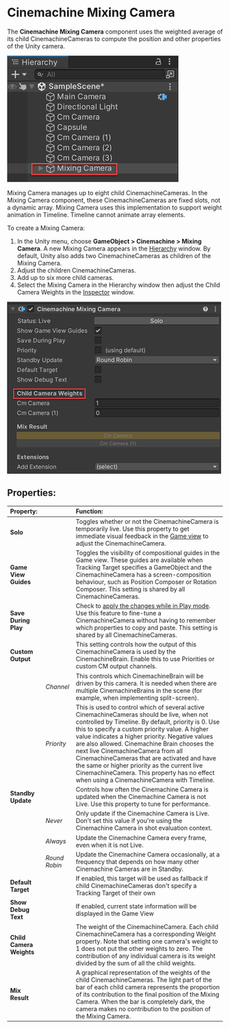 # Cinemachine Mixing Camera

The __Cinemachine Mixing Camera__ component uses the weighted average of its child CinemachineCameras to compute the position and other properties of the Unity camera.

![Cinemachine Mixing Camera with two child CinemachineCameras (red)](images/CinemachineMixingCamera.png)

Mixing Camera manages up to eight child CinemachineCameras. In the Mixing Camera component, these CinemachineCameras are fixed slots, not a dynamic array. Mixing Camera uses this implementation to support weight animation in Timeline. Timeline cannot animate array elements.

To create a Mixing Camera:

1. In the Unity menu, choose __GameObject > Cinemachine > Mixing Camera__.
A new Mixing Camera appears in the [Hierarchy](https://docs.unity3d.com/Manual/Hierarchy.html) window. By default, Unity also adds two CinemachineCameras as children of the Mixing Camera.
2. Adjust the children CinemachineCameras.
3. Add up to six more child cameras.
4. Select the Mixing Camera in the Hierarchy window then adjust the Child Camera Weights in the [Inspector](https://docs.unity3d.com/Manual/UsingTheInspector.html) window.

![Child Camera Weights (red) and their contributions to the final position (blue)](images/CinemachineMixingCameraChildren.png)

## Properties:

| **Property:** || **Function:** |
|:---|:---|:---|
| __Solo__ || Toggles whether or not the CinemachineCamera is temporarily live. Use this property to get immediate visual feedback in the [Game view](https://docs.unity3d.com/Manual/GameView.html) to adjust the CinemachineCamera. |
| __Game View Guides__ || Toggles the visibility of compositional guides in the Game view. These guides are available when Tracking Target specifies a GameObject and the CinemachineCamera has a screen-composition behaviour, such as Position Composer or Rotation Composer. This setting is shared by all CinemachineCameras. |
| __Save During Play__ || Check to [apply the changes while in Play mode](CinemachineSavingDuringPlay.md).  Use this feature to fine-tune a CinemachineCamera without having to remember which properties to copy and paste. This setting is shared by all CinemachineCameras. |
| __Custom Output__ || This setting controls how the output of this CinemachineCamera is used by the CinemachineBrain.  Enable this to use Priorities or custom CM output channels. |
|| _Channel_ | This controls which CinemachineBrain will be driven by this camera.  It is needed when there are multiple CinemachineBrains in the scene (for example, when implementing split-screen). |
|| _Priority_ | This is used to control which of several active CinemachineCameras should be live, when not controlled by Timeline. By default, priority is 0.  Use this to specify a custom priority value. A higher value indicates a higher priority. Negative values are also allowed. Cinemachine Brain chooses the next live CinemachineCamera from all CinemachineCameras that are activated and have the same or higher priority as the current live CinemachineCamera. This property has no effect when using a CinemachineCamera with Timeline. |
| __Standby Update__ || Controls how often the Cinemachine Camera is updated when the Cinemachine Camera is not Live. Use this property to tune for performance. |
|  | _Never_ | Only update if the Cinemachine Camera is Live. Don't set this value if you're using the Cinemachine Camera in shot evaluation context. |
|  | _Always_ | Update the Cinemachine Camera every frame, even when it is not Live. |
|  | _Round Robin_ | Update the Cinemachine Camera occasionally, at a frequency that depends on how many other Cinemachine Cameras are in Standby. |
| __Default Target__ || If enabled, this target will be used as fallback if child CinemachineCameras don't specify a Tracking Target of their own |
| __Show Debug Text__ || If enabled, current state information will be displayed in the Game View |
| __Child Camera Weights__ || The weight of the CinemachineCamera. Each child CinemachineCamera has a corresponding Weight property. Note that setting one camera's weight to 1 does not put the other weights to zero.  The contribution of any individual camera is its weight divided by the sum of all the child weights. |
| __Mix Result__ || A graphical representation of the weights of the child CinemachineCameras. The light part of the bar of each child camera represents the proportion of its contribution to the final position of the Mixing Camera. When the bar is completely dark, the camera makes no contribution to the position of the Mixing Camera. |


